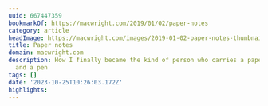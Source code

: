 ```yaml
---
uuid: 667447359
bookmarkOf: https://macwright.com/2019/01/02/paper-notes
category: article
headImage: https://macwright.com/images/2019-01-02-paper-notes-thumbnail-image.jpg
title: Paper notes
domain: macwright.com
description: How I finally became the kind of person who carries a paper notebook
  and a pen
tags: []
date: '2023-10-25T10:26:03.172Z'
highlights:
---
```




